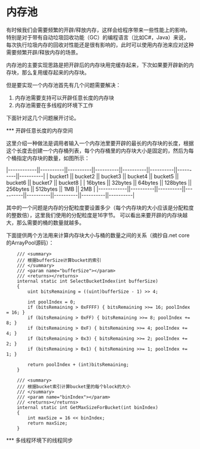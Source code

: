 # 内存池

有时候我们会需要频繁的开辟/释放内存，这样会给程序带来一些性能上的影响，特别是对于带有自动垃圾回收功能（GC）的编程语言（比如C#，Java）来说，每次执行垃圾内存的回收对性能还是很有影响的，此时可以使用内存池来应对这种需要频繁开辟/释放内存的场景。

内存池的主要实现思路是把开辟后的内存块用完缓存起来，下次如果要开辟新的内存块，那么复用缓存起来的内存块。

但是要实现一个内存池首先有几个问题需要解决：
1. 内存池需要支持可以开辟任意长度的内存块
2. 内存池需要在多线程的环境下工作

下面针对这几个问题展开讨论。

*** 开辟任意长度的内存空间

这里介绍一种做法是调用者输入一个内存池里要开辟的最长的内存块的长度，根据这个长度去创建一个内存桶列表，每个内存桶里的内存块大小是固定的，然后为每个桶指定内存块的数量，如图所示：

|------------||----------||----------||----------||----------||----------||----------||----------|
|	bucket1  ||	bucket2  ||	bucket3	 ||	bucket4  ||	bucket5  ||	bucket6  ||	bucket7	 ||	bucket8  |
|	16bytes	 ||	32bytes	 ||	64bytes	 ||	128bytes ||	256bytes ||	512bytes ||	1MB  	 ||	  2MB 	 |
|------------||----------||----------||----------||----------||----------||----------||----------|

其中的一个问题是内存的分配粒度要设置多少（每个内存块的大小应该是分配粒度的整数倍），这里我们使用的分配粒度是16字节。
可以看出来要开辟的内存块越大，那么需要的桶的数量就越多。

下面提供两个方法用来计算内存块大小与桶的数量之间的关系（摘抄自.net core的ArrayPool源码）：

        /// <summary>
        /// 根据bufferSize计算bucket的索引
        /// </summary>
        /// <param name="bufferSize"></param>
        /// <returns></returns>
        internal static int SelectBucketIndex(int bufferSize)
        {
            uint bitsRemaining = ((uint)bufferSize - 1) >> 4;

            int poolIndex = 0;
            if (bitsRemaining > 0xFFFF) { bitsRemaining >>= 16; poolIndex = 16; }
            if (bitsRemaining > 0xFF) { bitsRemaining >>= 8; poolIndex += 8; }
            if (bitsRemaining > 0xF) { bitsRemaining >>= 4; poolIndex += 4; }
            if (bitsRemaining > 0x3) { bitsRemaining >>= 2; poolIndex += 2; }
            if (bitsRemaining > 0x1) { bitsRemaining >>= 1; poolIndex += 1; }

            return poolIndex + (int)bitsRemaining;
        }

        /// <summary>
        /// 根据bucket索引计算bucket里的每个block的大小
        /// </summary>
        /// <param name="binIndex"></param>
        /// <returns></returns>
        internal static int GetMaxSizeForBucket(int binIndex)
        {
            int maxSize = 16 << binIndex;
            return maxSize;
        }


*** 多线程环境下的线程同步






